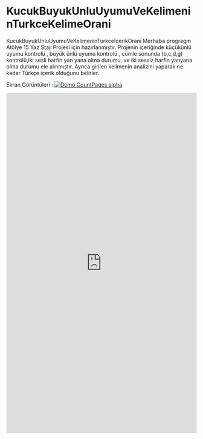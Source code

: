 # KucukBuyukUnluUyumuVeKelimeninTurkceKelimeOrani
KucukBuyukUnluUyumuVeKelimeninTurkceIcerikOrani
Merhaba progragm Atölye 15 Yaz Stajı Projesi için hazırlanmıştır.
Projenin içeriğinde küçükünlü uyumu kontrolü , büyük ünlü uyumu kontrolü , cümle sonunda (b,c,d,g) kontrolü,iki sesli harfin yan yana olma durumu,
ve iki sessiz harfin yanyana olma durumu ele alınmıştır.
Ayrıca girilen kelimenin analizini yaparak ne kadar Türkçe içerik olduğunu belirler.


Ekran Görüntüleri :
[![Demo CountPages alpha](https://share.gifyoutube.com/KzB6Gb.gif)](http://www.bilaloz.net/wp-content/uploads/2018/05/WhatsApp-Video-2018-05-17-at-03.46.32.mp4)

<div style="width:100%;height:0px;position:relative;padding-bottom:178.218%;"><iframe src="https://streamable.com/s/b3vaj/uvdttb" frameborder="0" width="100%" height="100%" allowfullscreen style="width:100%;height:100%;position:absolute;left:0px;top:0px;overflow:hidden;"></iframe></div>


